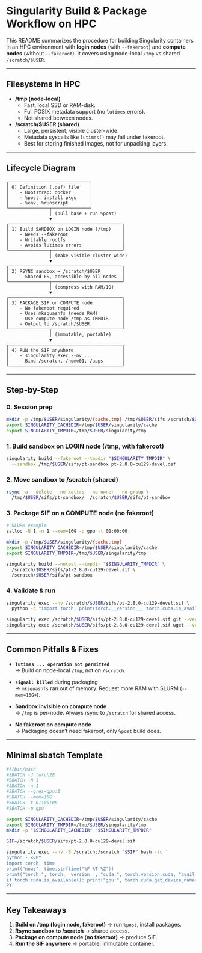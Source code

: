 # Singularity Build & Package Workflow on HPC

This README summarizes the procedure for building Singularity containers in an HPC environment with **login nodes** (with `--fakeroot`) and **compute nodes** (without `--fakeroot`). It covers using node-local `/tmp` vs shared `/scratch/$USER`.

---

## Filesystems in HPC

- **/tmp (node-local)**
  - Fast, local SSD or RAM-disk.
  - Full POSIX metadata support (no `lutimes` errors).
  - Not shared between nodes.
- **/scratch/$USER (shared)**
  - Large, persistent, visible cluster-wide.
  - Metadata syscalls like `lutimes()` may fail under fakeroot.
  - Best for storing finished images, not for unpacking layers.

---

## Lifecycle Diagram

```
┌──────────────────────────────┐
│ 0) Definition (.def) file    │
│    - Bootstrap: docker       │
│    - %post: install pkgs     │
│    - %env, %runscript        │
└───────────────┬──────────────┘
                │ (pull base + run %post)
                ▼
┌──────────────────────────────────────────┐
│ 1) Build SANDBOX on LOGIN node (/tmp)    │
│    - Needs --fakeroot                    │
│    - Writable rootfs                     │
│    - Avoids lutimes errors               │
└───────────────┬──────────────────────────┘
                │ (make visible cluster-wide)
                ▼
┌──────────────────────────────────────────┐
│ 2) RSYNC sandbox → /scratch/$USER        │
│    - Shared FS, accessible by all nodes  │
└───────────────┬──────────────────────────┘
                │ (compress with RAM/IO)
                ▼
┌──────────────────────────────────────────┐
│ 3) PACKAGE SIF on COMPUTE node           │
│    - No fakeroot required                │
│    - Uses mksquashfs (needs RAM)         │
│    - Use compute-node /tmp as TMPDIR     │
│    - Output to /scratch/$USER            │
└───────────────┬──────────────────────────┘
                │ (immutable, portable)
                ▼
┌──────────────────────────────────────────┐
│ 4) RUN the SIF anywhere                  │
│    - singularity exec --nv ...           │
│    - Bind /scratch, /home01, /apps       │
└──────────────────────────────────────────┘
```

---

## Step-by-Step

### 0. Session prep
```bash
mkdir -p /tmp/$USER/singularity/{cache,tmp} /tmp/$USER/sifs /scratch/$USER/sifs
export SINGULARITY_CACHEDIR=/tmp/$USER/singularity/cache
export SINGULARITY_TMPDIR=/tmp/$USER/singularity/tmp
```

### 1. Build sandbox on LOGIN node (/tmp, with fakeroot)
```bash
singularity build --fakeroot --tmpdir "$SINGULARITY_TMPDIR" \
  --sandbox /tmp/$USER/sifs/pt-sandbox pt-2.8.0-cu129-devel.def
```

### 2. Move sandbox to /scratch (shared)
```bash
rsync -a --delete --no-xattrs --no-owner --no-group \
  /tmp/$USER/sifs/pt-sandbox/  /scratch/$USER/sifs/pt-sandbox
```

### 3. Package SIF on a COMPUTE node (no fakeroot)
```bash
# SLURM example
salloc -N 1 -n 1 --mem=16G -p gpu -t 01:00:00

mkdir -p /tmp/$USER/singularity/{cache,tmp}
export SINGULARITY_CACHEDIR=/tmp/$USER/singularity/cache
export SINGULARITY_TMPDIR=/tmp/$USER/singularity/tmp

singularity build --notest --tmpdir "$SINGULARITY_TMPDIR" \
  /scratch/$USER/sifs/pt-2.8.0-cu129-devel.sif \
  /scratch/$USER/sifs/pt-sandbox
```

### 4. Validate & run
```bash
singularity exec --nv /scratch/$USER/sifs/pt-2.8.0-cu129-devel.sif \
  python -c "import torch; print(torch.__version__, torch.cuda.is_available())"

singularity exec /scratch/$USER/sifs/pt-2.8.0-cu129-devel.sif git --version
singularity exec /scratch/$USER/sifs/pt-2.8.0-cu129-devel.sif wget --version
```

---

## Common Pitfalls & Fixes

- **`lutimes ... operation not permitted`**  
  → Build on node-local `/tmp`, not on `/scratch`.

- **`signal: killed`** during packaging  
  → `mksquashfs` ran out of memory. Request more RAM with SLURM (`--mem=16G+`).

- **Sandbox invisible on compute node**  
  → `/tmp` is per-node. Always rsync to `/scratch` for shared access.

- **No fakeroot on compute node**  
  → Packaging doesn’t need fakeroot, only `%post` build does.

---

## Minimal sbatch Template

```bash
#!/bin/bash
#SBATCH -J torch28
#SBATCH -N 1
#SBATCH -n 1
#SBATCH --gres=gpu:1
#SBATCH --mem=16G
#SBATCH -t 01:00:00
#SBATCH -p gpu

export SINGULARITY_CACHEDIR=/tmp/$USER/singularity/cache
export SINGULARITY_TMPDIR=/tmp/$USER/singularity/tmp
mkdir -p "$SINGULARITY_CACHEDIR" "$SINGULARITY_TMPDIR"

SIF=/scratch/$USER/sifs/pt-2.8.0-cu129-devel.sif

singularity exec --nv -B /scratch:/scratch "$SIF" bash -lc '
python - <<PY
import torch, time
print("now:", time.strftime("%F %T %Z"))
print("torch:", torch.__version__, "cuda:", torch.version.cuda, "avail:", torch.cuda.is_available())
if torch.cuda.is_available(): print("gpu:", torch.cuda.get_device_name(0))
PY'
```

---

## Key Takeaways

1. **Build on /tmp (login node, fakeroot)** → run `%post`, install packages.  
2. **Rsync sandbox to /scratch** → shared access.  
3. **Package on compute node (no fakeroot)** → produce SIF.  
4. **Run the SIF anywhere** → portable, immutable container.  

